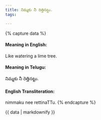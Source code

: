 ```yaml
---
title: నిమ్మకు నీ రెత్తినట్టు.
tags:

---
```


{% capture data %}
#### Meaning in English:
Like watering a lime tree.

#### Meaning in Telugu:
నిమ్మకు నీ రెత్తినట్టు.

#### English Transliteration:
nimmaku nee rettinaTTu.
{% endcapture %}

<div class="notice">{{ data | markdownify }}</div>

